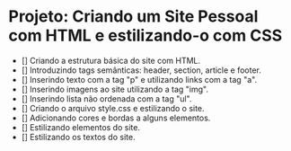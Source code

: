 # Projeto: Criando um Site Pessoal com HTML e estilizando-o com CSS

- [] Criando a estrutura básica do site com HTML.
- [] Introduzindo tags semânticas: header, section, article e footer.
- [] Inserindo texto com a tag "p" e utilizando links com a tag "a".
- [] Inserindo imagens ao site utilizando a tag "img".
- [] Inserindo lista não ordenada com a tag "ul".
- [] Criando o arquivo style.css e estilizando o site.
- [] Adicionando cores e bordas a alguns elementos.
- [] Estilizando elementos do site.
- [] Estilizando os textos do site.